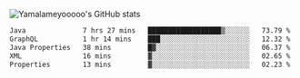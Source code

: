 ![Yamalameyooooo's GitHub stats](https://github-readme-stats.vercel.app/api?username=yamalameyooooo&theme=transparent&show_icons=true\&show=reviews,discussions_started,discussions_answered,prs_merged,prs_merged_percentage)

<!--START_SECTION:waka-->

```txt
Java              7 hrs 27 mins   ██████████████████▒░░░░░░   73.79 %
GraphQL           1 hr 14 mins    ███░░░░░░░░░░░░░░░░░░░░░░   12.32 %
Java Properties   38 mins         █▓░░░░░░░░░░░░░░░░░░░░░░░   06.37 %
XML               16 mins         ▓░░░░░░░░░░░░░░░░░░░░░░░░   02.65 %
Properties        13 mins         ▓░░░░░░░░░░░░░░░░░░░░░░░░   02.23 %
```

<!--END_SECTION:waka-->
